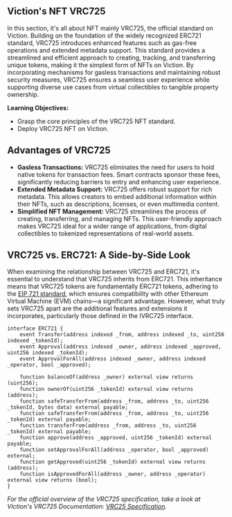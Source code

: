 ## Viction's NFT VRC725

In this section, it's all about NFT mainly VRC725, the official standard on Viction. Building on the foundation of the widely recognized ERC721 standard, VRC725 introduces enhanced features such as gas-free operations and extended metadata support. This standard provides a streamlined and efficient approach to creating, tracking, and transferring unique tokens, making it the simplest form of NFTs on Viction. By incorporating mechanisms for gasless transactions and maintaining robust security measures, VRC725 ensures a seamless user experience while supporting diverse use cases from virtual collectibles to tangible property ownership.

**Learning Objectives:**

* Grasp the core principles of the VRC725 NFT standard.
* Deploy VRC725 NFT on Viction.

## Advantages of VRC725

* **Gasless Transactions:** VRC725 eliminates the need for users to hold native tokens for transaction fees. Smart contracts sponsor these fees, significantly reducing barriers to entry and enhancing user experience.
* **Extended Metadata Support:** VRC725 offers robust support for rich metadata. This allows creators to embed additional information within their NFTs, such as descriptions, licenses, or even multimedia content.
* **Simplified NFT Management:** VRC725 streamlines the process of creating, transferring, and managing NFTs. This user-friendly approach makes VRC725 ideal for a wider range of applications, from digital collectibles to tokenized representations of real-world assets.

## VRC725 vs. ERC721: A Side-by-Side Look

When examining the relationship between VRC725 and ERC721, it's essential to understand that VRC725 inherits from ERC721. This inheritance means that VRC725 tokens are fundamentally ERC721 tokens, adhering to the [EIP 721 standard](https://eips.ethereum.org/EIPS/eip-721), which ensures compatibility with other Ethereum Virtual Machine (EVM) chains—a significant advantage. However, what truly sets VRC725 apart are the additional features and extensions it incorporates, particularly those defined in the IVRC725 interface.

```solidity
interface ERC721 {
    event Transfer(address indexed _from, address indexed _to, uint256 indexed _tokenId);
    event Approval(address indexed _owner, address indexed _approved, uint256 indexed _tokenId);
    event ApprovalForAll(address indexed _owner, address indexed _operator, bool _approved);

    function balanceOf(address _owner) external view returns (uint256);
    function ownerOf(uint256 _tokenId) external view returns (address);
    function safeTransferFrom(address _from, address _to, uint256 _tokenId, bytes data) external payable;
    function safeTransferFrom(address _from, address _to, uint256 _tokenId) external payable;
    function transferFrom(address _from, address _to, uint256 _tokenId) external payable;
    function approve(address _approved, uint256 _tokenId) external payable;
    function setApprovalForAll(address _operator, bool _approved) external;
    function getApproved(uint256 _tokenId) external view returns (address);
    function isApprovedForAll(address _owner, address _operator) external view returns (bool);
}
```

*For the official overview of the VRC725 specification, take a look at Viction's VRC725 Documentation: [VRC25 Specification](https://docs.viction.xyz/developer-guide/standards-and-specification/vrc725-specification).*